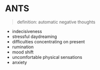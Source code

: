 # ANTS

> definition: automatic negative thoughts

- indecisiveness
- stressful daydreaming
- difficulties concentrating on present
- rumination
- mood shift
- uncomfortable physical sensations
- anxiety

